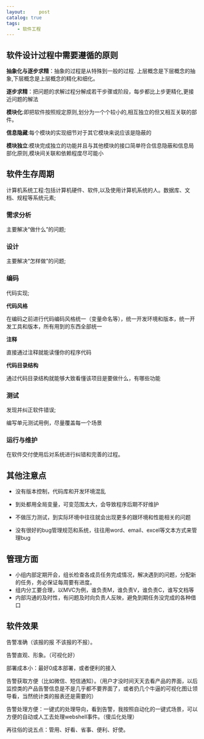 ```yaml
---
layout:     post
catalog: true
tags:
    - 软件工程
---
```




## 软件设计过程中需要遵循的原则

**抽象化与逐步求精**：抽象的过程是从特殊到一般的过程. 上层概念是下层概念的抽象,下层概念是上层概念的精化和细化。

**逐步求精**：把问题的求解过程分解成若干步骤或阶段，每步都比上步更精化,更接近问题的解法

**模块化**:即把软件按照规定原则,划分为一个个较小的,相互独立的但又相互关联的部件。

**信息隐藏**:每个模块的实现细节对于其它模块来说应该是隐蔽的

**模块独立**:模块完成独立的功能并且与其他模块的接口简单符合信息隐蔽和信息局部化原则,模块间关联和依赖程度尽可能小

## 软件生存周期

计算机系统工程:包括计算机硬件、软件,以及使用计算机系统的人。数据库、文档、规程等系统元素;

### 需求分析

主要解决“做什么”的问题;

### 设计

主要解决“怎样做”的问题;

### 编码

代码实现;

**代码风格**

在编码之前进行代码编码风格统一（变量命名等），统一开发环境和版本，统一开发工具和版本，所有用到的东西全部统一

**注释**

直接通过注释就能读懂你的程序代码

**代码目录结构**

通过代码目录结构就能够大致看懂该项目是要做什么，有哪些功能

### 测试

发现并纠正软件错误;

编写单元测试用例，尽量覆盖每一个场景

### 运行与维护

在软件交付使用后对系统进行纠错和完善的过程。

## 其他注意点

* 没有版本控制，代码库和开发环境混乱

* 到处都用全局变量，可变范围太大，会导致程序后期不好维护

* 不做压力测试，到实际环境中往往就会出现更多的跟环境和性能相关的问题
* 没有很好的bug管理规范和系统，往往用word、email、excel等文本方式来管理bug

## 管理方面

* 小组内部定期开会，组长检查各成员任务完成情况，解决遇到的问题，分配新的任务，务必保证每周要有进度。
* 组内分工要合理，以MVC为例，谁负责M，谁负责V，谁负责C，谁写文档等
* 内部沟通的及时性，有问题及时向负责人反映，避免到期任务没完成的各种借口

## 软件效果

告警准确（该报的报 不该报的不报）。

告警直观、形象。（可视化好）

部署成本小：最好0成本部署，或者便利的接入

告警获取方便（比如微信、短信通知）。（用户才没时间天天去看产品的界面，以后监控类的产品告警信息是不是几乎都不要界面了，或者扔几个牛逼的可视化图让领导看，当然统计类的报表还是需要的）

告警处理方便：一键式的处理导向，看到告警，我按照自动化的一键式场景，可以方便的自动或人工去处理webshell事件。（傻瓜化处理）

再往俗的说五点：管用、好看、省事、便利、好使。